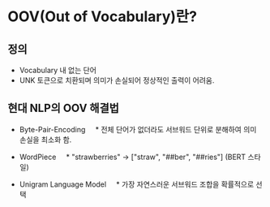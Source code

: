 # OOV(Out of Vocabulary)란?

## 정의
* Vocabulary 내 없는 단어
* UNK 토큰으로 치환되며 의미가 손실되어 정상적인 출력이 어려움.

## 현대 NLP의 OOV 해결법
* Byte-Pair-Encoding
    * 전체 단어가 없더라도 서브워드 단위로 분해하여 의미 손실을 최소화 함.

* WordPiece
    * "strawberries" → ["straw", "##ber", "##ries"] (BERT 스타일)

* Unigram Language Model
    * 가장 자연스러운 서브워드 조합을 확률적으로 선택